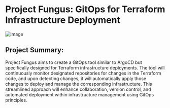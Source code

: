 # Project Fungus: GitOps for Terraform Infrastructure Deployment

![image](https://github.com/JustJordanT/Fungus/assets/38886930/065f2f78-1e7c-474a-9888-6607dade2198)


## Project Summary:
Project Fungus aims to create a GitOps tool similar to ArgoCD but specifically designed for Terraform infrastructure deployments. The tool will continuously monitor designated repositories for changes in the Terraform code, and upon detecting changes, it will automatically apply those changes to deploy and manage the corresponding infrastructure. This streamlined approach will enhance collaboration, version control, and automated deployment within infrastructure management using GitOps principles.
